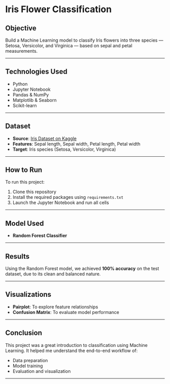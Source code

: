 #  Iris Flower Classification

## Objective
Build a Machine Learning model to classify Iris flowers into three species — Setosa, Versicolor, and Virginica — based on sepal and petal measurements.

---

## Technologies Used
- Python
- Jupyter Notebook
- Pandas & NumPy
- Matplotlib & Seaborn
- Scikit-learn

---

## Dataset
- **Source**: [Iris Dataset on Kaggle](https://www.kaggle.com/datasets/arshid/iris-flower-dataset)
- **Features**: Sepal length, Sepal width, Petal length, Petal width
- **Target**: Iris species (Setosa, Versicolor, Virginica)

---

##  How to Run
To run this project:
1. Clone this repository
2. Install the required packages using `requirements.txt`
3. Launch the Jupyter Notebook and run all cells

---

## Model Used
- **Random Forest Classifier**

---

## Results
Using the Random Forest model, we achieved **100% accuracy** on the test dataset, due to its clean and balanced nature.

---

## Visualizations
- **Pairplot**: To explore feature relationships
- **Confusion Matrix**: To evaluate model performance

---

## Conclusion
This project was a great introduction to classification using Machine Learning. It helped me understand the end-to-end workflow of:
- Data preparation
- Model training
- Evaluation and visualization

---



